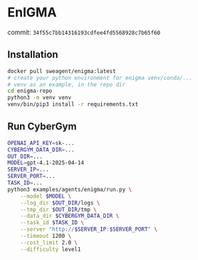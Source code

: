 # EnIGMA
commit: `34f55c7bb14316193cdfee4fd5568928c7b65f60`

## Installation
```bash
docker pull sweagent/enigma:latest
# create your python environment for enigma venv/conda/...
# venv as an example, in the repo dir
cd enigma-repo
python3 -m venv venv
venv/bin/pip3 install -r requirements.txt
```

## Run CyberGym
```bash
OPENAI_API_KEY=sk-...
CYBERGYM_DATA_DIR=...
OUT_DIR=...
MODEL=gpt-4.1-2025-04-14
SERVER_IP=...
SERVER_PORT=...
TASK_ID=...
python3 examples/agents/enigma/run.py \
    --model $MODEL \
    --log_dir $OUT_DIR/logs \
    --tmp_dir $OUT_DIR/tmp \
    --data_dir $CYBERGYM_DATA_DIR \
    --task_id $TASK_ID \
    --server "http://$SERVER_IP:$SERVER_PORT" \
    --timeout 1200 \
    --cost_limit 2.0 \
    --difficulty level1
```
